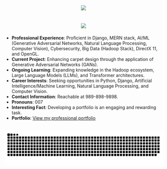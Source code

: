 
<h1 align="center">
  <a href="https://git.io/typing-svg">
    <img src="https://readme-typing-svg.herokuapp.com/?lines=Hi+There!+👋;+I'm+Sailesh!;&center=true&size=30">
  </a>
</h1>

<h2 align="center">
  <a href="https://git.io/typing-svg">
    <img src="https://readme-typing-svg.herokuapp.com/?lines=Data+Scientist+To+Be...;&center=true&size=30">
  </a>
</h2>

- **Professional Experience**: Proficient in Django, MERN stack, AI/ML (Generative Adversarial Networks, Natural Language Processing, Computer Vision), Cybersecurity, Big Data (Hadoop Stack), DirectX 11, and OpenGL.
- **Current Project**: Enhancing carpet design through the application of Generative Adversarial Networks (GANs).
- **Ongoing Learning**: Expanding knowledge in the Hadoop ecosystem, Large Language Models (LLMs), and Transformer architectures.
- **Career Interests**: Seeking opportunities in Python, Django, Artificial Intelligence/Machine Learning, Natural Language Processing, and Computer Vision.
- **Contact Information**: Reachable at 989-898-9898.
- **Pronouns**: 007
- **Interesting Fact**: Developing a portfolio is an engaging and rewarding task.
- **Portfolio**: [View my professional portfolio](https://www.youtube.com/channel/UCBH8YX4ZXAoGTGdFoz2dpGw)

<div align="center">

  <br />
  <picture>
    <source media="(prefers-color-scheme: dark)" srcset="https://github.com/99-NinetyNine/99-NinetyNine/blob/output/github-contribution-grid-snake-dark.svg" />
    <source media="(prefers-color-scheme: light), (prefers-color-scheme: no-preference)" srcset="https://github.com/99-NinetyNine/99-NinetyNine/blob/output/github-contribution-grid-snake.svg" />
    <img src="https://github.com/99-NinetyNine/99-NinetyNine/blob/output/github-contribution-grid-snake.svg" alt="github-snake" />
  </picture>
  <br />
  <br />
  <br />
</div>
